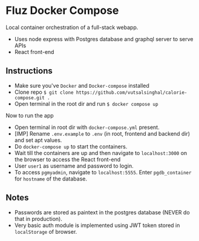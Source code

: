 # Fluz Docker Compose

Local container orchestration of a full-stack webapp.

- Uses node express with Postgres database and graphql server to serve APIs
- React front-end

## Instructions
- Make sure you've `Docker` and `Docker-compose` installed
- Clone repo `$ git clone https://github.com/vutsalsinghal/calorie-compose.git .`
- Open terminal in the root dir and run `$ docker compose up`

Now to run the app
- Open terminal in root dir with `docker-compose.yml` present.
- [IMP] Rename `.env.example` to `.env` (in root, frontend and backend dir) and set apt values.
- Do `docker-compose up` to start the containers.
- Wait till the containers are up and then navigate to `localhost:3000` on the browser to access the React front-end
- User `user1` as username and password to login. 
- To access `pgmyadmin`, navigate to `localhost:5555`. Enter `pgdb_container` for `hostname` of the database. 


## Notes
- Passwords are stored as paintext in the postgres database (NEVER do that in production).
- Very basic auth module is implemented using JWT token stored in `localStorage` of browser. 